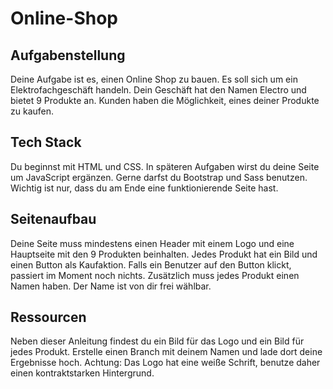 # Online-Shop

## Aufgabenstellung
Deine Aufgabe ist es, einen Online Shop zu bauen. Es soll sich um ein Elektrofachgeschäft handeln.
Dein Geschäft hat den Namen Electro und bietet 9 Produkte an. Kunden haben die Möglichkeit, eines deiner Produkte zu kaufen.

## Tech Stack
Du beginnst mit HTML und CSS. In späteren Aufgaben wirst du deine Seite um JavaScript ergänzen.
Gerne darfst du Bootstrap und Sass benutzen. Wichtig ist nur, dass du am Ende eine funktionierende Seite hast.

## Seitenaufbau
Deine Seite muss mindestens einen Header mit einem Logo und eine Hauptseite mit den 9 Produkten beinhalten.
Jedes Produkt hat ein Bild und einen Button als Kaufaktion. Falls ein Benutzer auf den Button klickt, passiert im Moment noch nichts.
Zusätzlich muss jedes Produkt einen Namen haben. Der Name ist von dir frei wählbar.

## Ressourcen
Neben dieser Anleitung findest du ein Bild für das Logo und ein Bild für jedes Produkt. Erstelle einen Branch mit deinem Namen und lade dort deine Ergebnisse hoch.
Achtung: Das Logo hat eine weiße Schrift, benutze daher einen kontraktstarken Hintergrund.
